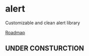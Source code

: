 # alert
Customizable and clean alert library 

[Roadmap](https://github.com/Ribeiro-Tiago/alert-message/projects/1)

## UNDER CONSTURCTION 
